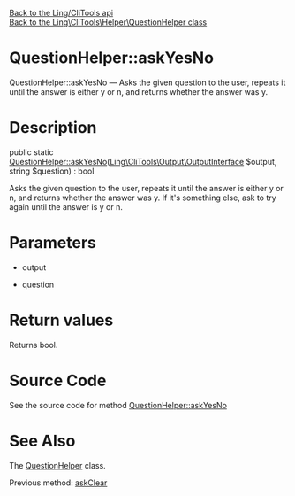 [Back to the Ling/CliTools api](https://github.com/lingtalfi/CliTools/blob/master/doc/api/Ling/CliTools.md)<br>
[Back to the Ling\CliTools\Helper\QuestionHelper class](https://github.com/lingtalfi/CliTools/blob/master/doc/api/Ling/CliTools/Helper/QuestionHelper.md)


QuestionHelper::askYesNo
================



QuestionHelper::askYesNo — Asks the given question to the user, repeats it until the answer is either y or n, and returns whether the answer was y.




Description
================


public static [QuestionHelper::askYesNo](https://github.com/lingtalfi/CliTools/blob/master/doc/api/Ling/CliTools/Helper/QuestionHelper/askYesNo.md)([Ling\CliTools\Output\OutputInterface](https://github.com/lingtalfi/CliTools/blob/master/doc/api/Ling/CliTools/Output/OutputInterface.md) $output, string $question) : bool




Asks the given question to the user, repeats it until the answer is either y or n, and returns whether the answer was y.
If it's something else, ask to try again until the answer is y or n.




Parameters
================


- output

    

- question

    


Return values
================

Returns bool.








Source Code
===========
See the source code for method [QuestionHelper::askYesNo](https://github.com/lingtalfi/CliTools/blob/master/Helper/QuestionHelper.php#L103-L115)


See Also
================

The [QuestionHelper](https://github.com/lingtalfi/CliTools/blob/master/doc/api/Ling/CliTools/Helper/QuestionHelper.md) class.

Previous method: [askClear](https://github.com/lingtalfi/CliTools/blob/master/doc/api/Ling/CliTools/Helper/QuestionHelper/askClear.md)<br>

